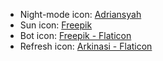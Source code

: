- Night-mode icon: [Adriansyah](https://www.flaticon.com/authors/adriansyah)
- Sun icon: [Freepik](https://www.freepik.com/)
- Bot icon: [Freepik - Flaticon](https://www.flaticon.com/free-icons/bot)
- Refresh icon: [Arkinasi - Flaticon](https://www.flaticon.com/authors/arkinasi)
